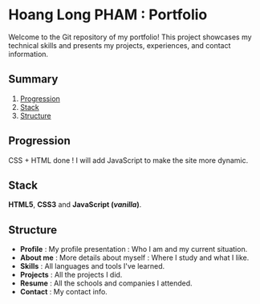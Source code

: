 # Hoang Long PHAM : Portfolio

Welcome to the Git repository of my portfolio! This project showcases my technical skills and presents my projects, experiences, and contact information.

## Summary
1. [Progression](#progression)
2. [Stack](#stack)
3. [Structure](#structure)

## Progression

CSS + HTML done ! I will add JavaScript to make the site more dynamic.

## Stack

**HTML5**, **CSS3** and **JavaScript (_vanilla_)**.

## Structure

- **Profile** : My profile presentation : Who I am and my current situation.
- **About me** : More details about myself : Where I study and what I like.
- **Skills** : All languages and tools I've learned.
- **Projects** : All the projects I did.
- **Resume** : All the schools and companies I attended.
- **Contact** : My contact info.
